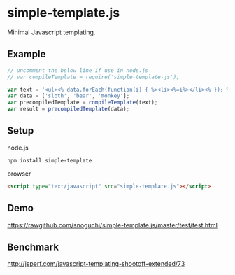 simple-template.js
==================
Minimal Javascript templating.

Example
-------

```javascript
// uncomment the below line if use in node.js
// var compileTemplate = require('simple-template-js');

var text = '<ul><% data.forEach(function(i) { %><li><%=i%></li><% }); %></ul>';
var data = ['sloth', 'bear', 'monkey'];
var precompiledTemplate = compileTemplate(text);
var result = precompiledTemplate(data);
```


Setup
-----
node.js

```
npm install simple-template
```

browser

```html
<script type="text/javascript" src="simple-template.js"></script>
```

Demo
----
https://rawgithub.com/snoguchi/simple-template.js/master/test/test.html

Benchmark
---------
http://jsperf.com/javascript-templating-shootoff-extended/73
